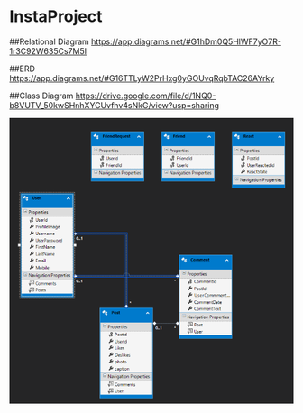 # InstaProject

##Relational Diagram
  https://app.diagrams.net/#G1hDm0Q5HlWF7yO7R-1r3C92W635Cs7M5I
  
##ERD
  https://app.diagrams.net/#G16TTLyW2PrHxg0yGOUvqRqbTAC26AYrky
  
##Class Diagram
  https://drive.google.com/file/d/1NQ0-b8VUTV_50kwSHnhXYCUvfhv4sNkG/view?usp=sharing
  
![Test Image 7](https://github.com/OmarAyman415/InstaProject/blob/main/DB.png)
